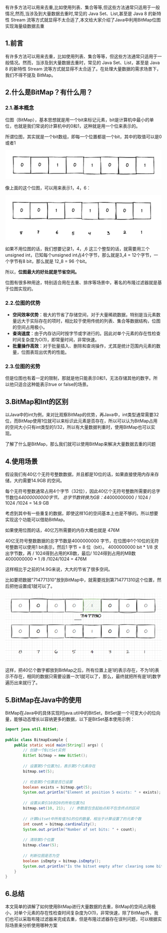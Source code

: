 有许多方法可以用来去重,比如使用列表、集合等等,但这些方法通常只适用于一般情况,然而,当涉及到大量数据去重时,常见的 Java Set、List,甚至是 Java 8 的新特性 Stream 流等方式就显得不太合适了,本文给大家介绍了Java中利用BitMap位图实现海量级数据去重

## 1.前言

有许多方法可以用来去重，比如使用列表、集合等等，但这些方法通常只适用于一般情况。然而，当涉及到大量数据去重时，常见的 Java Set、List，甚至是 Java 8 的新特性 Stream 流等方式就显得不太合适了。在处理大量数据的需求场景下，我们不得不提及 BitMap。

## 2.什么是BitMap？有什么用？

### 2.1.基本概念

位图（BitMap），基本思想就是用一个bit来标记元素，bit是计算机中最小的单位，也就是我们常说的计算机中的0和1，这种就是用一个位来表示的。

所谓位图，其实就是一个bit数组，即每一个位置都是一个bit，其中的取值可以是0或者1

![img](./assets/位图-海量数据去重/1719326462132-67773b5a-fca6-4b4d-afd1-03e3d977899a.png)

像上面的这个位图，可以用来表示1，4，6：

![img](./assets/位图-海量数据去重/1719326462293-a63006d7-581c-48c4-bac2-5f0820591cb4.png)

如果不用位图的话，我们想要记录1，4，,6 这三个整型的话，就需要用三个unsigned int，已知每个unsigned int占4个字节，那么就是3_4 = 12个字节，一个字节有8 bit，那么就是 12_8 = 96 个bit。

所以，**位图最大的好处就是节省空间。**

位图有很多种用途，特别适合用在去重、排序等场景中，著名的布隆过滤器就是基于位图实现的。

### 2.2.位图的优势

- **空间效率优势**：极大的节省了存储空间，对于大量稀疏数据，特别是当元素数量远大于实际存在的项时，相比较于使用传统的列表、集合等数据结构，位图的空间占用极小。
- **查询速度**：由于内存访问时按字节或字进行的。因此对单个元素的存在性检查时间复杂度为O(1)，即常量时间，非常快速。
- **批量操作高效**：对于批量插入、删除和查询操作，尤其是统计范围内元素的数量，位图表现出优秀的性能。

### 2.3.位图的劣势

但是位图也有着一定的限制，那就是他只能表示0和1，无法存储其他的数字。所以他只适合这种能表示true or false的场景。

## 3.BitMap和Int的区别

以Java中的int为例，来对比观察BitMap的优势，再Java中，int类型通常需要32位，而BitMap使用1位就可以来标识此元素是否存在，所以可以认为BitMap占用的空间大小只有int类型的1/32，所以有大量数据判重时，使用BitMap也可以实现。

了解了什么是BitMap，那么我们就可以使用BitMap来解决大量数据去重的问题

## 4.使用场景

假设我们有40亿个无符号整数数据，并且都是10位的话，如果直接使用内存来存储，大约需要14.9GB 的空间。

每个无符号整数通常占用4个字节（32位），因此40亿个无符号整数所需要的总字节数位4*4000000000字节。 总字节数转换为GB：4*4000000000 / 1024 / 1024 /1024 = 14.9 GB

考虑到其中有一些重复的数据，即使这样1G的空间基本上也是不够的。所以想要实现这个功能可以借助BitMap。

如果使用位图的话，40亿万所需要的内存大概也就是 476M

40亿无符号整数数据的总字节数是4000000000 字节，在位图中1个10位的无符号整数可以使用1 bit表示，然后1 字节 = 8 位（bit）。 4000000000 bit * 1/8 求出字节数，再 / 1024得到占用的KB数，最后/ 1024得到占用的MB数 4000000000 * 1 /8 /1024/1024 = 476M

这样相比于之前的14.9G来说，大大的节省了很多空间。

比如要把数据"714771310"放到BitMap中，就需要找到第714771310这个位置，然后把他设置成1就可以了。

![img](./assets/位图-海量数据去重/1719326462357-1a08cfa2-b33a-466b-97bd-fa4d09164e51.png)

这样，把40亿个数字都放到BitMap之后，所有位置上是1的表示存在，不为1的表示不存在，相同的数据只需要设置一次1就可以了，那么，最终就把所有是1的数字遍历出来就行了。

## 5.BitMap在Java中的使用

BitMap在Java中的具体实现时java.util中的BitSet，BitSet是一个可变大小的位向量，能够动态增长以容纳更多的数据，以下是BitSet基本使用示例：

```java
import java.util.BitSet;
  
public class BitmapExample {
    public static void main(String[] args) {
        // 创建一个BitSet实例
        BitSet bitmap = new BitSet();
  
        // 设置第5个位置为1，表示第5个元素存在
        bitmap.set(5);
  
        // 检查第5个位置是否已设置
        boolean exists = bitmap.get(5);
        System.out.println("Element at position 5 exists: " + exists);  // 输出: Element at position 5 exists: true
  
        // 设置从索引10到20的所有位置为1
        bitmap.set(10, 21);  // 参数是包含起始点和不包含终点的区间
  
        // 计算bitset中所有值为1的位的数量，相当于计算设置了的元素个数
        int count = bitmap.cardinality();
        System.out.println("Number of set bits: " + count);
  
        // 清除第5个位置
        bitmap.clear(5);
  
        // 判断位图是否为空
        boolean isEmpty = bitmap.isEmpty();
        System.out.println("Is the bitset empty after clearing some bits? " + isEmpty);
    }
}
```

## 6.总结 

本文简单的讲解了如何使用BitMap进行大量数据的去重，BitMap的空间占用极小，对单个元素的存在性检查时间复杂度为O(1)，非常快速，除了BitMap外，我们也可以采取布隆过滤器来完成去重，但是布隆过滤器存在误判问题，可以根据实际场景来分析使用哪种方案

